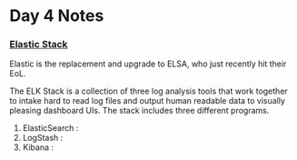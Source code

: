 # Day 4 Notes
### [Elastic Stack](https://www.elastic.co/elk-stack "Elastic.co")
Elastic is the replacement and upgrade to ELSA, who just recently hit their EoL. 

The ELK Stack is a collection of three log analysis tools that work together to intake hard 
to read log files and output human readable data to visually pleasing dashboard UIs. The stack 
includes three different programs.
1) ElasticSearch : 
2) LogStash : 
3) Kibana : 
